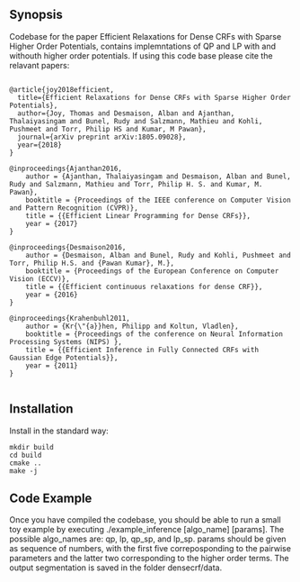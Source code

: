 ## Synopsis

Codebase for the paper Efficient Relaxations for Dense CRFs with Sparse Higher Order Potentials, contains implemntations of QP and LP with and withouth higher order potentials. If using this code base please cite the relavant papers:

```

@article{joy2018efficient,
  title={Efficient Relaxations for Dense CRFs with Sparse Higher Order Potentials},
  author={Joy, Thomas and Desmaison, Alban and Ajanthan, Thalaiyasingam and Bunel, Rudy and Salzmann, Mathieu and Kohli, Pushmeet and Torr, Philip HS and Kumar, M Pawan},
  journal={arXiv preprint arXiv:1805.09028},
  year={2018}
}

@inproceedings{Ajanthan2016,
	author = {Ajanthan, Thalaiyasingam and Desmaison, Alban and Bunel, Rudy and Salzmann, Mathieu and Torr, Philip H. S. and Kumar, M. Pawan},
	booktitle = {Proceedings of the IEEE conference on Computer Vision and Pattern Recognition (CVPR)},
	title = {{Efficient Linear Programming for Dense CRFs}},
	year = {2017}
}

@inproceedings{Desmaison2016,
	author = {Desmaison, Alban and Bunel, Rudy and Kohli, Pushmeet and Torr, Philip H.S. and {Pawan Kumar}, M.},
	booktitle = {Proceedings of the European Conference on Computer Vision (ECCV)},
	title = {{Efficient continuous relaxations for dense CRF}},
	year = {2016}
}

@inproceedings{Krahenbuhl2011,
	author = {Kr{\"{a}}hen, Philipp and Koltun, Vladlen},
	booktitle = {Proceedings of the conference on Neural Information Processing Systems (NIPS) },
	title = {{Efficient Inference in Fully Connected CRFs with Gaussian Edge Potentials}},
	year = {2011}
}


```

## Installation

Install in the standard way:

```
mkdir build
cd build
cmake ..
make -j
```

## Code Example

Once you have compiled the codebase, you should be able to run a small toy example by executing ./example_inference [algo_name] [params]. The possible algo_names are: qp, lp, qp_sp, and lp_sp. params should be given as sequence of numbers, with the first five correposponding to the pairwise parameters and the latter two corresponding to the higher order terms. The output segmentation is saved in the folder densecrf/data.

